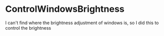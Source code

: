 # ControlWindowsBrightness
I can't find where the brightness adjustment of windows is, so I did this to control the brightness
